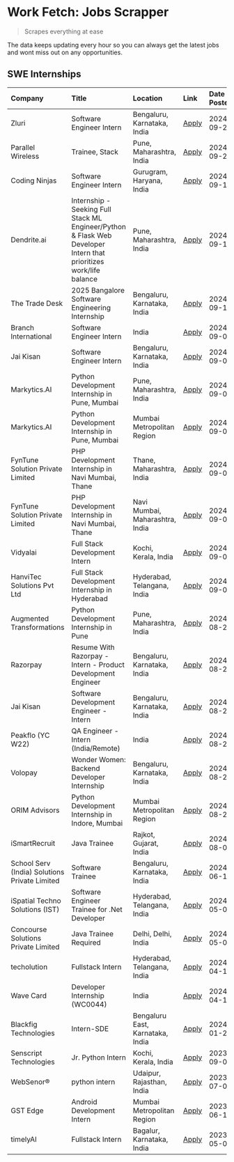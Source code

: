 # Work Fetch: Jobs Scrapper
> Scrapes everything at ease

The data keeps updating every hour so you can always get the latest jobs and wont miss out on any opportunities.

## SWE Internships
<!--START_SECTION:workfetch-->
| Company                                       | Title                                                                                                              | Location                         | Link                                                                                                                                                                                                                                                                                 | Date Posted   |
|:----------------------------------------------|:-------------------------------------------------------------------------------------------------------------------|:---------------------------------|:-------------------------------------------------------------------------------------------------------------------------------------------------------------------------------------------------------------------------------------------------------------------------------------|:--------------|
| Zluri                                         | Software Engineer Intern                                                                                           | Bengaluru, Karnataka, India      | [Apply](https://in.linkedin.com/jobs/view/software-engineer-intern-at-zluri-4032777011?position=46&pageNum=0&refId=bkwUkJEdUjokmcpDbbnTzQ%3D%3D&trackingId=YVi9UOpHIbeKoyRtW9EWNw%3D%3D)                                                                                             | 2024-09-23    |
| Parallel Wireless                             | Trainee, Stack                                                                                                     | Pune, Maharashtra, India         | [Apply](https://in.linkedin.com/jobs/view/trainee-stack-at-parallel-wireless-3905689841?position=26&pageNum=0&refId=bkwUkJEdUjokmcpDbbnTzQ%3D%3D&trackingId=bqx8k%2B81HKpVhp6MtBkWOw%3D%3D)                                                                                          | 2024-09-22    |
| Coding Ninjas                                 | Software Engineer Intern                                                                                           | Gurugram, Haryana, India         | [Apply](https://in.linkedin.com/jobs/view/software-engineer-intern-at-coding-ninjas-4025524828?position=52&pageNum=0&refId=bkwUkJEdUjokmcpDbbnTzQ%3D%3D&trackingId=YXYs5viJAG5FNmP5%2BvDoRw%3D%3D)                                                                                   | 2024-09-16    |
| Dendrite.ai                                   | Internship - Seeking Full Stack ML Engineer/Python & Flask Web Developer Intern that prioritizes work/life balance | Pune, Maharashtra, India         | [Apply](https://in.linkedin.com/jobs/view/internship-seeking-full-stack-ml-engineer-python-flask-web-developer-intern-that-prioritizes-work-life-balance-at-dendrite-ai-4025963837?position=53&pageNum=0&refId=bkwUkJEdUjokmcpDbbnTzQ%3D%3D&trackingId=Kfn3noNYPfcXR32PakAswA%3D%3D) | 2024-09-14    |
| The Trade Desk                                | 2025 Bangalore Software Engineering Internship                                                                     | Bengaluru, Karnataka, India      | [Apply](https://in.linkedin.com/jobs/view/2025-bangalore-software-engineering-internship-at-the-trade-desk-3987456531?position=12&pageNum=0&refId=bkwUkJEdUjokmcpDbbnTzQ%3D%3D&trackingId=iyCvCv2ucAemH%2BOtsq9OrA%3D%3D)                                                            | 2024-09-11    |
| Branch International                          | Software Engineer Intern                                                                                           | India                            | [Apply](https://in.linkedin.com/jobs/view/software-engineer-intern-at-branch-international-3360513601?position=10&pageNum=0&refId=bkwUkJEdUjokmcpDbbnTzQ%3D%3D&trackingId=8ajayR%2F4XRlFQXOp8nDPVA%3D%3D)                                                                            | 2024-09-09    |
| Jai Kisan                                     | Software Engineer Intern                                                                                           | Bengaluru, Karnataka, India      | [Apply](https://in.linkedin.com/jobs/view/software-engineer-intern-at-jai-kisan-4024075360?position=38&pageNum=0&refId=bkwUkJEdUjokmcpDbbnTzQ%3D%3D&trackingId=kGZfZ%2BDHlkMQ6Q2Hm9WnDA%3D%3D)                                                                                       | 2024-09-09    |
| Markytics.AI                                  | Python Development Internship in Pune, Mumbai                                                                      | Pune, Maharashtra, India         | [Apply](https://in.linkedin.com/jobs/view/python-development-internship-in-pune-mumbai-at-markytics-ai-4019463606?position=19&pageNum=0&refId=bkwUkJEdUjokmcpDbbnTzQ%3D%3D&trackingId=OM1hbyAr8v9%2FUbNWYHEl9w%3D%3D)                                                                | 2024-09-06    |
| Markytics.AI                                  | Python Development Internship in Pune, Mumbai                                                                      | Mumbai Metropolitan Region       | [Apply](https://in.linkedin.com/jobs/view/python-development-internship-in-pune-mumbai-at-markytics-ai-4019462859?position=25&pageNum=0&refId=bkwUkJEdUjokmcpDbbnTzQ%3D%3D&trackingId=1Y5dedrctsAaFRfDKt%2FBlQ%3D%3D)                                                                | 2024-09-06    |
| FynTune Solution Private Limited              | PHP Development Internship in Navi Mumbai, Thane                                                                   | Thane, Maharashtra, India        | [Apply](https://in.linkedin.com/jobs/view/php-development-internship-in-navi-mumbai-thane-at-fyntune-solution-private-limited-4018749051?position=15&pageNum=0&refId=bkwUkJEdUjokmcpDbbnTzQ%3D%3D&trackingId=J9sToFpN3U4ZgYIDRjmCBQ%3D%3D)                                           | 2024-09-05    |
| FynTune Solution Private Limited              | PHP Development Internship in Navi Mumbai, Thane                                                                   | Navi Mumbai, Maharashtra, India  | [Apply](https://in.linkedin.com/jobs/view/php-development-internship-in-navi-mumbai-thane-at-fyntune-solution-private-limited-4018747130?position=16&pageNum=0&refId=bkwUkJEdUjokmcpDbbnTzQ%3D%3D&trackingId=A25B4zoiNy83tXv92ic1ug%3D%3D)                                           | 2024-09-05    |
| Vidyalai                                      | Full Stack Development Intern                                                                                      | Kochi, Kerala, India             | [Apply](https://in.linkedin.com/jobs/view/full-stack-development-intern-at-vidyalai-4014531350?position=27&pageNum=0&refId=bkwUkJEdUjokmcpDbbnTzQ%3D%3D&trackingId=zbPIUsTGwfyyL%2FZtvNkVMw%3D%3D)                                                                                   | 2024-09-04    |
| HanviTec Solutions Pvt Ltd                    | Full Stack Development Internship in Hyderabad                                                                     | Hyderabad, Telangana, India      | [Apply](https://in.linkedin.com/jobs/view/full-stack-development-internship-in-hyderabad-at-hanvitec-solutions-pvt-ltd-4016990746?position=21&pageNum=0&refId=bkwUkJEdUjokmcpDbbnTzQ%3D%3D&trackingId=As%2BOQgTO6R2IKqsgKRhGgg%3D%3D)                                                | 2024-09-03    |
| Augmented Transformations                     | Python Development Internship in Pune                                                                              | Pune, Maharashtra, India         | [Apply](https://in.linkedin.com/jobs/view/python-development-internship-in-pune-at-augmented-transformations-4010741884?position=9&pageNum=0&refId=bkwUkJEdUjokmcpDbbnTzQ%3D%3D&trackingId=XA0gVcSge0wqKdmxoDgToQ%3D%3D)                                                             | 2024-08-26    |
| Razorpay                                      | Resume With Razorpay - Intern - Product Development Engineer                                                       | Bengaluru, Karnataka, India      | [Apply](https://in.linkedin.com/jobs/view/resume-with-razorpay-intern-product-development-engineer-at-razorpay-4007395641?position=2&pageNum=0&refId=bkwUkJEdUjokmcpDbbnTzQ%3D%3D&trackingId=NiTjqrFJgNh6W%2FA4W1VEuw%3D%3D)                                                         | 2024-08-22    |
| Jai Kisan                                     | Software Development Engineer - Intern                                                                             | Bengaluru, Karnataka, India      | [Apply](https://in.linkedin.com/jobs/view/software-development-engineer-intern-at-jai-kisan-4027288169?position=30&pageNum=0&refId=bkwUkJEdUjokmcpDbbnTzQ%3D%3D&trackingId=ooArFc89uCAFLgMUVmMmOA%3D%3D)                                                                             | 2024-08-22    |
| Peakflo (YC W22)                              | QA Engineer - Intern (India/Remote)                                                                                | India                            | [Apply](https://in.linkedin.com/jobs/view/qa-engineer-intern-india-remote-at-peakflo-yc-w22-4007047501?position=44&pageNum=0&refId=bkwUkJEdUjokmcpDbbnTzQ%3D%3D&trackingId=MrTpLtpr4H6XbQhfbYHj0Q%3D%3D)                                                                             | 2024-08-21    |
| Volopay                                       | Wonder Women: Backend Developer Internship                                                                         | Bengaluru, Karnataka, India      | [Apply](https://in.linkedin.com/jobs/view/wonder-women-backend-developer-internship-at-volopay-4007043987?position=47&pageNum=0&refId=bkwUkJEdUjokmcpDbbnTzQ%3D%3D&trackingId=GC7QEqrq1sI0s%2B8e4wYNvQ%3D%3D)                                                                        | 2024-08-21    |
| ORIM Advisors                                 | Python Development Internship in Indore, Mumbai                                                                    | Mumbai Metropolitan Region       | [Apply](https://in.linkedin.com/jobs/view/python-development-internship-in-indore-mumbai-at-orim-advisors-4006103803?position=33&pageNum=0&refId=bkwUkJEdUjokmcpDbbnTzQ%3D%3D&trackingId=6RRVzqyUIuB4%2FYUmrRWOhQ%3D%3D)                                                             | 2024-08-20    |
| iSmartRecruit                                 | Java Trainee                                                                                                       | Rajkot, Gujarat, India           | [Apply](https://in.linkedin.com/jobs/view/java-trainee-at-ismartrecruit-3992301825?position=18&pageNum=0&refId=bkwUkJEdUjokmcpDbbnTzQ%3D%3D&trackingId=qtxOdZisGklF9JbhVDuG5w%3D%3D)                                                                                                 | 2024-08-06    |
| School Serv (India) Solutions Private Limited | Software Trainee                                                                                                   | Bengaluru, Karnataka, India      | [Apply](https://in.linkedin.com/jobs/view/software-trainee-at-school-serv-india-solutions-private-limited-3953917603?position=11&pageNum=0&refId=bkwUkJEdUjokmcpDbbnTzQ%3D%3D&trackingId=yGFs2OQAZkhQsQkboMt0NA%3D%3D)                                                               | 2024-06-19    |
| iSpatial Techno Solutions (IST)               | Software Engineer Trainee for .Net Developer                                                                       | Hyderabad, Telangana, India      | [Apply](https://in.linkedin.com/jobs/view/software-engineer-trainee-for-net-developer-at-ispatial-techno-solutions-ist-3917308013?position=43&pageNum=0&refId=bkwUkJEdUjokmcpDbbnTzQ%3D%3D&trackingId=I02hOgTJiphfcD%2B8ibex1Q%3D%3D)                                                | 2024-05-04    |
| Concourse Solutions Private Limited           | Java Trainee Required                                                                                              | Delhi, Delhi, India              | [Apply](https://in.linkedin.com/jobs/view/java-trainee-required-at-concourse-solutions-private-limited-3912869388?position=4&pageNum=0&refId=bkwUkJEdUjokmcpDbbnTzQ%3D%3D&trackingId=JPP5evOUd7msUpuJIW%2FjwQ%3D%3D)                                                                 | 2024-05-01    |
| techolution                                   | Fullstack Intern                                                                                                   | Hyderabad, Telangana, India      | [Apply](https://in.linkedin.com/jobs/view/fullstack-intern-at-techolution-3903798910?position=40&pageNum=0&refId=bkwUkJEdUjokmcpDbbnTzQ%3D%3D&trackingId=g1QBogF%2Bh19aMq6RLumTFQ%3D%3D)                                                                                             | 2024-04-17    |
| Wave Card                                     | Developer Internship (WC0044)                                                                                      | India                            | [Apply](https://in.linkedin.com/jobs/view/developer-internship-wc0044-at-wave-card-3900079966?position=7&pageNum=0&refId=bkwUkJEdUjokmcpDbbnTzQ%3D%3D&trackingId=OeYB1kdnBI%2FwS8SphM9iTw%3D%3D)                                                                                     | 2024-04-15    |
| Blackfig Technologies                         | Intern-SDE                                                                                                         | Bengaluru East, Karnataka, India | [Apply](https://in.linkedin.com/jobs/view/intern-sde-at-blackfig-technologies-3815123037?position=56&pageNum=0&refId=bkwUkJEdUjokmcpDbbnTzQ%3D%3D&trackingId=uRn6lmUsxBKmijcvpTtKRg%3D%3D)                                                                                           | 2024-01-25    |
| Senscript Technologies                        | Jr. Python Intern                                                                                                  | Kochi, Kerala, India             | [Apply](https://in.linkedin.com/jobs/view/jr-python-intern-at-senscript-technologies-3728486112?position=51&pageNum=0&refId=bkwUkJEdUjokmcpDbbnTzQ%3D%3D&trackingId=lwB373VXOEEwikpH3XBlJg%3D%3D)                                                                                    | 2023-09-09    |
| WebSenor®                                     | python intern                                                                                                      | Udaipur, Rajasthan, India        | [Apply](https://in.linkedin.com/jobs/view/python-intern-at-websenor%C2%AE-3678577411?position=49&pageNum=0&refId=bkwUkJEdUjokmcpDbbnTzQ%3D%3D&trackingId=dJB33eu3WFdsPyAy0Tl7HA%3D%3D)                                                                                               | 2023-07-08    |
| GST Edge                                      | Android Development Intern                                                                                         | Mumbai Metropolitan Region       | [Apply](https://in.linkedin.com/jobs/view/android-development-intern-at-gst-edge-3656593964?position=55&pageNum=0&refId=bkwUkJEdUjokmcpDbbnTzQ%3D%3D&trackingId=CB8gCV71UKdHT0HKPpVd2A%3D%3D)                                                                                        | 2023-06-12    |
| timelyAI                                      | Fullstack Intern                                                                                                   | Bagalur, Karnataka, India        | [Apply](https://in.linkedin.com/jobs/view/fullstack-intern-at-timelyai-3593848269?position=50&pageNum=0&refId=bkwUkJEdUjokmcpDbbnTzQ%3D%3D&trackingId=hbMXIaqiz1f6Tadcp75tww%3D%3D)                                                                                                  | 2023-05-05    |
<!--END_SECTION:workfetch-->
